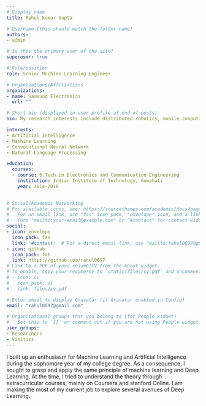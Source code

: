 ```yaml
---
# Display name
title: Rahul Kumar Gupta

# Username (this should match the folder name)
authors:
- admin

# Is this the primary user of the site?
superuser: true

# Role/position
role: Senior Machine Learning Engineer

# Organizations/Affiliations
organizations:
- name: Samsung Electronics
  url: ""

# Short bio (displayed in user profile at end of posts)
bio: My research interests include distributed robotics, mobile computing and programmable matter.

interests:
- Artificial Intelligence
- Machine Learning
- Convolutional Neural Network
- Natural Language Processing

education:
  courses:
  - course: B.Tech in Electronics and Communication Engineering
    institution: Indian Institute of Technology, Guwahati
    year: 2014-2018
  

# Social/Academic Networking
# For available icons, see: https://sourcethemes.com/academic/docs/page-builder/#icons
#   For an email link, use "fas" icon pack, "envelope" icon, and a link in the
#   form "mailto:your-email@example.com" or "#contact" for contact widget.
social:
- icon: envelope
  icon_pack: fas
  link: '#contact'  # For a direct email link, use "mailto:rahul0697@gmail.com".
- icon: github
  icon_pack: fab
  link: https://github.com/rahul0697
# Link to a PDF of your resume/CV from the About widget.
# To enable, copy your resume/CV to `static/files/cv.pdf` and uncomment the lines below.
# - icon: cv
#   icon_pack: ai
#   link: files/cv.pdf

# Enter email to display Gravatar (if Gravatar enabled in Config)
email: "rahul0697@gmail.com"

# Organizational groups that you belong to (for People widget)
#   Set this to `[]` or comment out if you are not using People widget.
user_groups:
- Researchers
- Visitors
---
```


I built up an enthusiasm for Machine Learning and Artificial Intelligence during the sophomore year of my college degree.
As a consequence, I sought to grasp and apply the same principle of machine learning  and Deep Learning.
At the time, I tried to understand the theory through extracurricular courses, mainly on Coursera and stanford Online.
I am making the most of my current job to explore several avenues of Deep Learning.

